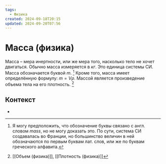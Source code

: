 ```yaml
---
tags:
  - Физика
created: 2024-09-18T20:15
updated: 2024-09-20T07:56
---
```

# Масса (физика)

Масса – мера инертности, или же мера того, насколько тело не хочет двигаться.
Обычно масса измеряется в *кг*. Это единица системы СИ.
Масса обозначается буквой $m$. [^1]
Кроме того, масса имеет определённую формулу:
$m = V\rho$.
Массой является произведение объема тела на его плотность.   [^2]

## Контекст
- 

[^1]: Я могу предположить, что обозначение буквы связано с англ. словом *mass*, но не могу доказать это. По сути, система СИ создавалась во Франции, но большинство величин в ней обозначаются по первым буквам лат. слов, или же по буквам греческого алфавита.
[^2]: [[Объем (физика)]],
[[Плотность (физика)]]